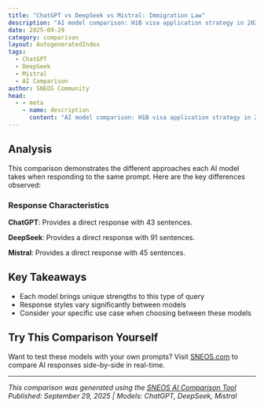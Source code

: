 ```yaml
---
title: "ChatGPT vs DeepSeek vs Mistral: Immigration Law"
description: "AI model comparison: H1B visa application strategy in 2025 - what's changed and how to maximize chances..."
date: 2025-09-29
category: comparison
layout: AutogeneratedIndex
tags:
  - ChatGPT
  - DeepSeek
  - Mistral
  - AI Comparison
author: SNEOS Community
head:
  - - meta
    - name: description
      content: "AI model comparison: H1B visa application strategy in 2025 - what's changed and how to maximize chances..."
---
```


<ChatComparison
  title="ChatGPT vs DeepSeek vs Mistral: Immigration Law"
  prompt="H1B visa application strategy in 2025 - what's changed and how to maximize chances"
  :responses='{
    "ChatGPT": "As of 2025, the H-1B visa application process continues to be highly competitive and evolving. Here\u2019s an overview of the key changes and strategies to maximize your chances of securing an H-1B visa:\n\n### What\u2019s Changed in 2025 H-1B Visa Process\n\n1. **Electronic Registration and Lottery Process**  \n   The electronic registration system, introduced in recent years, remains in place. Employers must register potential applicants online during a designated registration period before submitting full petitions if selected in the lottery. This step streamlines the process but also means timely registration is critical.\n\n2. **Increased Scrutiny and Requests for Evidence (RFEs)**  \n   USCIS continues to closely scrutinize H-1B petitions, especially regarding specialty occupation requirements and employer-employee relationships. Expect a higher likelihood of RFEs and prepare thorough documentation upfront.\n\n3. **Wage Level Considerations**  \n   USCIS has enhanced efforts to ensure that beneficiaries are paid at appropriate prevailing wage levels. Employers offering wages below the standard may face more RFEs or denials.\n\n4. **Cap-Exempt Petitions and Exemptions**  \n   No major changes in cap-exempt categories, but employers affiliated with universities, nonprofit research organizations, or government research entities remain exempt from the H-1B cap and may file anytime.\n\n5. **Processing Times and Premium Processing**  \n   Premium processing remains available but watch for any USCIS temporary suspensions or delays, which can impact timelines.\n\n### Strategies to Maximize H-1B Application Success in 2025\n\n1. **Early and Accurate Electronic Registration**  \n   - Ensure your employer registers you during the earliest possible window.  \n   - Double-check all information for accuracy to avoid automatic disqualification.\n\n2. **Cap-Exempt Opportunities**  \n   - Explore whether you qualify through cap-exempt employers (universities, research institutes).  \n   - Consider pursuing a position with such organizations to avoid lottery uncertainty.\n\n3. **Strong Specialty Occupation Documentation**  \n   - Prepare detailed job descriptions showing the role requires specialized knowledge.  \n   - Leverage expert opinions or industry standards to justify the specialty occupation criteria.\n\n4. **Present a Strong Employer-Employee Relationship**  \n   - If working through third-party clients, clearly document supervision, control, and work location to satisfy USCIS requirements.\n\n5. **Ensure Compliance with Wage Levels**  \n   - Confirm the employer is paying at or above the prevailing wage for the occupation and location.\n\n6. **Consider Advanced Degrees**  \n   - If eligible for the advanced degree exemption (master\u2019s cap), highlight educational qualifications clearly in the petition.\n\n7. **Work with Experienced Immigration Counsel**  \n   - An experienced attorney can help draft petitions, prepare for RFEs, and navigate complex issues.\n\n8. **Backup Plans**  \n   - Prepare alternatives such as Optional Practical Training (OPT) extension (if eligible), cap-exempt H-1B petitions, or other visa types (O-1, L-1).\n\n9. **Stay Updated on USCIS Policies**  \n   - USCIS policies can change; regularly check their website and consult legal advice for latest instructions.\n\n### Summary\n\n- Register early and accurately in the H-1B lottery system.  \n- Target cap-exempt employers if possible.  \n- Support your petition with strong specialty occupation evidence and wage compliance.  \n- Work closely with immigration counsel.  \n- Have backup visa strategies ready.\n\nIf you want, I can also help you with a timeline checklist or sample documentation tips. Would you like that?",
    "DeepSeek": "Of course. This is a critical topic, and while the core of the H-1B process remains, the landscape for 2025 is defined by significant proposed reforms and lessons from the 2024 lottery. Here\u2019s a breakdown of what\u0027s changed and a strategic guide to maximize your chances.\n\n### Executive Summary: The Big Shifts for 2025\n\nThe most important changes revolve around **fraud prevention, fairness for individuals, and a clear move towards a \u0022one-person, one-chance\u0022 lottery system.** While some rules are proposed and not yet final, you must prepare as if they will be in effect.\n\n---\n\n### Part 1: What\u0027s Changed \u2013 Key Updates for the 2025 H-1B Season\n\n#### 1. The End of Multiple Registrations (The Biggest Change)\n*   **The Old System (Pre-2024):** A single person could have multiple companies register them for the lottery, drastically increasing their odds. This led to widespread abuse, with some individuals having dozens of entries.\n*   **The New System (Effective for the 2025 Cap):** USCIS has finalized a rule to **conduct the lottery by unique beneficiary (person)**, not by registration.\n    *   **How it works:** If you have registrations from 1, 2, or 10 different prospective employers, you will only be entered into the lottery **once**. If your name is selected, *all* employers who registered you will be notified and can then file a petition on your behalf.\n    *   **Goal:** To level the playing field and ensure that each individual, regardless of how many job offers they have, has an equal chance in the lottery.\n\n#### 2. Increased Scrutiny and Fraud Prevention\nUSCIS is cracking down hard. They are now:\n*   **Conducting more site visits** (FDI - Fraud Detection and National Security visits) to verify information.\n*   **Aggressively denying or revoking petitions** where the \u0022employer-employee relationship\u0022 is not clearly established, especially for third-party placements.\n*   **Issuing Requests for Evidence (RFEs) and Denials** focused on:\n    *   **Specialty Occupation:** Proving the role truly requires a bachelor\u0027s degree in a specific field.\n    *   **Beneficiary Qualifications:** Ensuring your degree and experience exactly match the job requirements.\n    *   **Third-Party Worksites:** Providing detailed contracts, itineraries, and proof of control.\n\n#### 3. Higher Fees (Proposed)\nThe U.S. government has proposed a substantial increase in filing fees. While not yet finalized, be prepared for this financial impact.\n*   The H-1B registration fee is expected to remain $10.\n*   The H-1B petition filing fee (I-129) could see a significant jump.\n*   A new \u0022Asylum Program Fee\u0022 may be added for employers.\n\n#### 4. Streamlining and Modernization (Proposed Benefits)\nSome proposed changes are positive and aim to reduce bureaucracy:\n*   **Automatic Extensions for Renewals:** A proposal to automatically extend H-1B status (and work authorization) for petitioners with timely filed renewals, avoiding gaps in employment.\n*   **Cap-Exempt Filings for Non-Profits:** Clarifying and expanding which entities (like non-profit research organizations affiliated with a university) are exempt from the cap.\n*   **Enhanced Premium Processing:** Continued expansion of 15-calendar-day premium processing for various petition types.\n\n---\n\n### Part 2: How to Maximize Your Chances in 2025\n\nGiven these changes, your strategy must adapt. The focus shifts from \u0022gaming the system\u0022 to \u0022building the strongest possible case.\u0022\n\n#### For the Employee (Beneficiary)\n\n1.  **Secure a Genuine Job Offer with a Legitimate Employer.**\n    *   The new lottery system means having multiple \u0022fake\u0022 or \u0022speculative\u0022 registrations is worthless. Focus on finding a **bona fide employer** who has a real, immediate need for your skills.\n    *   **Target Cap-Exempt Employers:** Universities, non-profit research labs, and government research organizations are not subject to the H-1B lottery. If you secure a job with them, you can file an H-1B petition at any time of the year.\n\n2.  **Ensure Your Qualifications Are Air-Tight.**\n    *   **Degree Match:** Your bachelor\u0027s (or higher) degree should be directly related to the proposed job. A degree in Marketing for a Software Engineer role will face heavy scrutiny.\n    *   **Evaluate Experience:** If you use experience as a substitute for a degree (usually 3 years of professional experience for 1 year of college), ensure it is well-documented with letters from previous employers, detailed project lists, and expert opinions.\n\n3.  **Start the Process EARLY with Your Employer.**\n    *   The registration period is typically in March. Start conversations with your employer in **January or February**.\n    *   This gives the company\u0027s legal team enough time to understand your background, draft the job description, and prepare the registration accurately.\n\n4.  **Be Transparent About Other Offers.**\n    *   Under the new system, you must be honest with all potential employers if you have multiple registrations. Lying about it can lead to the denial of *all* your petitions if discovered.\n\n#### For the Employer (Petitioner)\n\n1.  **Develop a Robust H-1B Strategy.**\n    *   Don\u0027t wait for March. Identify potential candidates early.\n    *   **Vet Candidates Thoroughly:** Ensure their degree and experience are a perfect fit for the role to avoid RFEs.\n\n2.  **Invest in a Strong, Detailed Petition.**\n    *   **The Job Description is Key:** Write a detailed description that clearly explains why the role is complex and requires a specific bachelor\u0027s degree or higher.\n    *   **Prepare for RFEs Proactively:** Assume you will get an RFE on \u0022Specialty Occupation.\u0022 Include a detailed \u0022Specialty Occupation\u0022 memo with the initial filing, explaining how the role fits the OOH (Occupational Outlook Handbook) and DOL requirements.\n    *   **For Third-Party Placements:** This is high-risk. You MUST provide a detailed work itinerary, a signed contract with the end-client, and evidence of how you will maintain an employer-employee relationship (control over hire, fire, pay, supervise).\n\n3.  **Consider Premium Processing.**\n    *   While it doesn\u0027t increase lottery odds, it ensures you get a decision (or an RFE) quickly after selection. This allows you to address issues promptly and not be left in limbo.\n\n4.  **Budget for Higher Costs.**\n    *   Account for the proposed fee increases and the cost of potential legal fees for responding to RFEs.\n\n### The Step-by-Step Strategy for the 2025 H-1B Cycle\n\n1.  **Q4 2024 - Q1 2025: Preparation**\n    *   Employee: Finalize job offers, gather all educational documents (degree certificates, transcripts, evaluations if foreign).\n    *   Employer: Engage immigration counsel, draft precise job descriptions, begin preparing the LCA (Labor Condition Application).\n\n2.  **March 2025: Registration Window**\n    *   Employer submits the electronic registration during the designated period (typically the first few weeks of March).\n    *   Ensure all beneficiary details (name, DOB, passport) are 100% accurate.\n\n3.  **End of March 2025: Lottery Selection**\n    *   USCIS runs the lottery. Notifications are sent to myUSCIS accounts.\n    *   If selected, the clock starts ticking.\n\n4.  **April 1 - June 30, 2025: Petition Filing**\n    *   Employers have a 90-day window to file the full, complete H-1B petition (Form I-129) with all supporting evidence.\n    *   **Do not rush and file a weak petition on April 1.** It\u0027s better to take an extra 2-3 weeks to build an iron-clad case.\n\n### Final Word\n\nThe H-1B landscape is becoming less of a pure numbers game and more of a test of the legitimacy and strength of the employer-employee relationship and the candidate\u0027s qualifications. **Your best strategy is to partner with a reputable employer and build the most credible, well-documented petition possible.**\n\n\u003E **Disclaimer:** This information is for strategic guidance only and does not constitute legal advice. Immigration laws and policies are complex and change frequently. Always consult with a qualified immigration attorney for your specific situation.",
    "Mistral": "Predicting specific changes to the H1B visa application process in 2025 involves some speculation, as policies and regulations can evolve based on political, economic, and administrative factors. However, based on recent trends and potential developments, here are some strategies and considerations to maximize your chances of securing an H1B visa:\n\n### Potential Changes by 2025\n1. **Electronic Registration System**: The U.S. Citizenship and Immigration Services (USCIS) has already implemented an electronic registration system for the H1B lottery. This system is likely to continue and may be further refined.\n2. **Wage-Based Selection**: There has been discussion about moving to a wage-based selection process, where higher-wage positions are prioritized. This could be implemented to ensure that H1B visas are used for high-skilled, high-wage positions.\n3. **Increased Scrutiny**: Expect continued or increased scrutiny on applications, particularly in terms of job descriptions, wage levels, and employer qualifications.\n4. **Technological Advancements**: The use of AI and machine learning in the application process could become more prevalent, potentially affecting how applications are reviewed and selected.\n5. **Policy Shifts**: Changes in immigration policy, influenced by political climate and economic conditions, could impact the number of visas available and the criteria for selection.\n\n### Strategies to Maximize Chances\n1. **Early Preparation**: Start preparing your application well in advance. Gather all necessary documents, including educational certificates, work experience letters, and any other required documentation.\n2. **High-Wage Positions**: If the wage-based selection process is implemented, aim for positions that offer higher wages. This could increase your chances of being selected.\n3. **Strong Job Description**: Ensure that the job description is detailed and clearly outlines the specialized nature of the role. This can help in demonstrating that the position qualifies for an H1B visa.\n4. **Employer Qualifications**: Work with employers who have a strong track record of successfully sponsoring H1B visas. Employers with a history of compliance and successful applications are more likely to be trusted by USCIS.\n5. **Legal Consultation**: Consult with an experienced immigration attorney who can guide you through the process, ensure all documents are in order, and help you navigate any changes in the application process.\n6. **Electronic Registration**: Be prepared for the electronic registration process. Ensure that your employer is registered and ready to submit your application as soon as the registration period opens.\n7. **Stay Informed**: Keep up-to-date with any changes in the H1B visa process. Follow updates from USCIS and other relevant sources to stay informed about new regulations or requirements.\n8. **Alternative Visas**: Consider alternative visa options if the H1B visa process becomes too competitive or restrictive. Other visas like the L1, O1, or EB visas might be suitable depending on your qualifications and circumstances.\n\n### Additional Tips\n- **Networking**: Build a strong professional network. Connections within your industry can provide valuable insights and opportunities.\n- **Continuous Learning**: Keep updating your skills and qualifications. Additional certifications or advanced degrees can strengthen your application.\n- **Documentation**: Maintain meticulous records of all your qualifications, work experience, and any other relevant information. This will help in providing comprehensive and accurate documentation during the application process.\n\nBy staying informed, preparing thoroughly, and leveraging the right strategies, you can maximize your chances of securing an H1B visa in 2025."
  }'
  published-date="16:28"
/>

## Analysis

This comparison demonstrates the different approaches each AI model takes when responding to the same prompt. Here are the key differences observed:

### Response Characteristics

**ChatGPT**: Provides a direct response with 43 sentences. 

**DeepSeek**: Provides a direct response with 91 sentences. 

**Mistral**: Provides a direct response with 45 sentences. 

## Key Takeaways

- Each model brings unique strengths to this type of query
- Response styles vary significantly between models
- Consider your specific use case when choosing between these models

## Try This Comparison Yourself

Want to test these models with your own prompts? Visit [SNEOS.com](https://sneos.com) to compare AI responses side-by-side in real-time.

---

*This comparison was generated using the [SNEOS AI Comparison Tool](https://sneos.com)*
*Published: September 29, 2025 | Models: ChatGPT, DeepSeek, Mistral*
